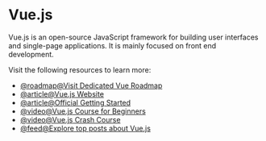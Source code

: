 # Vue.js

Vue.js is an open-source JavaScript framework for building user interfaces and single-page applications. It is mainly focused on front end development.

Visit the following resources to learn more:

- [@roadmap@Visit Dedicated Vue Roadmap](https://roadmap.sh/vue)
- [@article@Vue.js Website](https://vuejs.org/)
- [@article@Official Getting Started](https://vuejs.org/v2/guide/)
- [@video@Vue.js Course for Beginners](https://www.youtube.com/watch?v=FXpIoQ_rT_c)
- [@video@Vue.js Crash Course](https://www.youtube.com/watch?v=qZXt1Aom3Cs)
- [@feed@Explore top posts about Vue.js](https://app.daily.dev/tags/vuejs?ref=roadmapsh)
